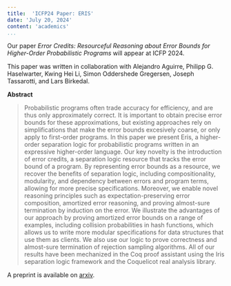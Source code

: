 ```yaml
---
title:  'ICFP24 Paper: ERIS'
date: 'July 20, 2024'
content: 'academics'
...
```


Our paper *Error Credits: Resourceful Reasoning about Error Bounds for Higher-Order Probabilistic Programs* will appear at ICFP 2024. 


This paper was written in collaboration with Alejandro Aguirre, Philipp G. Haselwarter, Kwing Hei Li, Simon Oddershede Gregersen, Joseph Tassarotti, and Lars Birkedal.


**Abstract**

> Probabilistic programs often trade accuracy for efficiency, and are thus only approximately correct. It is important to obtain precise error bounds for these approximations, but existing approaches rely on simplifications that make the error bounds excesively coarse, or only apply to first-order programs. In this paper we present Eris, a higher-order separation logic for probabilistic programs written in an expressive higher-order language.
> Our key novelty is the introduction of error credits, a separation logic resource that tracks the error bound of a program. By representing error bounds as a resource, we recover the benefits of separation logic, including compositionality, modularity, and dependency between errors and program terms, allowing for more precise specifications. Moreover, we enable novel reasoning principles such as expectation-preserving error composition, amortized error reasoning, and proving almost-sure termination by induction on the error.
> We illustrate the advantages of our approach by proving amortized error bounds on a range of examples, including collision probabilities in hash functions, which allows us to write more modular specifications for data structures that use them as clients. We also use our logic to prove correctness and almost-sure termination of rejection sampling algorithms. All of our results have been mechanized in the Coq proof assistant using the Iris separation logic framework and the Coquelicot real analysis library.


A preprint is available on [arxiv](https://arxiv.org/abs/2404.14223).
